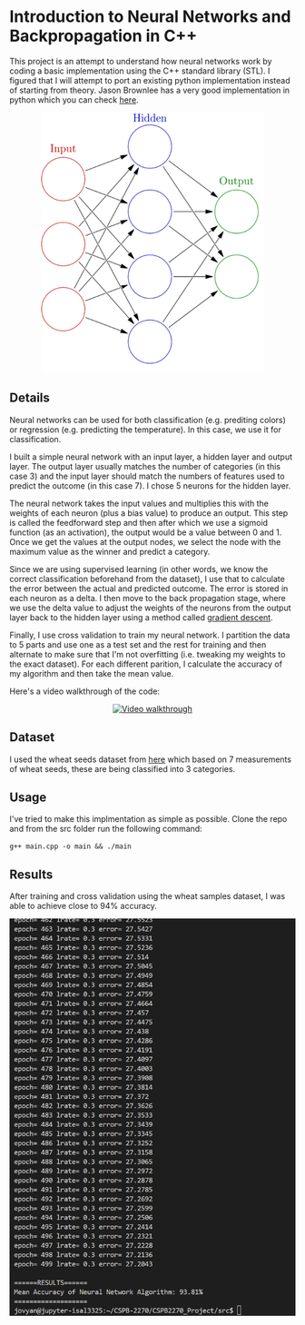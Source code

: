 # Introduction to Neural Networks and Backpropagation in C++

This project is an attempt to understand how neural networks work by coding a basic implementation using the C++ standard library (STL). I figured that I will attempt to port an existing python implementation instead of starting from theory. Jason Brownlee has a very good implementation in python which you can check [here](https://machinelearningmastery.com/implement-backpropagation-algorithm-scratch-python/).

<p align="center">
<img src="https://github.com/ialkamal/CSPB2270_Project/raw/master/images/neural_network.png" 
alt="Neural Network"/></a>
</p>

## Details

Neural networks can be used for both classification (e.g. prediting colors) or regression (e.g. predicting the temperature). In this case, we use it for classification.

I built a simple neural network with an input layer, a hidden layer and output layer. The output layer usually matches the number of categories (in this case 3) and the input layer should match the numbers of features used to predict the outcome (in this case 7). I chose 5 neurons for the hidden layer.

The neural network takes the input values and multiplies this with the weights of each neuron (plus a bias value) to produce an output. This step is called the feedforward step and then after which we use a sigmoid function (as an activation), the output would be a value between 0 and 1. Once we get the values at the output nodes, we select the node with the maximum value as the winner and predict a category.

Since we are using supervised learning (in other words, we know the correct classification beforehand from the dataset), I use that to calculate the error between the actual and predicted outcome. The error is stored in each neuron as a delta. I then move to the back propagation stage, where we use the delta value to adjust the weights of the neurons from the output layer back to the hidden layer using a method called [gradient descent](https://en.wikipedia.org/wiki/Gradient_descent).

Finally, I use cross validation to train my neural network. I partition the data to 5 parts and use one as a test set and the rest for training and then alternate to make sure that I'm not overfitting (i.e. tweaking my weights to the exact dataset). For each different parition, I calculate the accuracy of my algorithm and then take the mean value.

Here's a video walkthrough of the code:

<p align="center">
<a href="http://www.youtube.com/watch?feature=player_embedded&v=GzHbTmwYQvw
" target="_blank"><img src="https://i9.ytimg.com/vi_webp/GzHbTmwYQvw/mq3.webp?sqp=CKCl1bUG-oaymwEmCMACELQB8quKqQMa8AEB-AH-CYACuAWKAgwIABABGEAgTih_MA8=&rs=AOn4CLC4UuJ7rxcNd4dYabXdPL5IP1ZFIw" 
alt="Video walkthrough"/></a>
</p>

## Dataset

I used the wheat seeds dataset from [here](https://archive.ics.uci.edu/dataset/236/seeds) which based on 7 measurements of wheat seeds, these are being classified into 3 categories.


## Usage

I've tried to make this implmentation as simple as possible. Clone the repo and from the src folder run the following command:

```
g++ main.cpp -o main && ./main
```

## Results

After training and cross validation using the wheat samples dataset, I was able to achieve close to 94% accuracy.

![image](images/results.png)